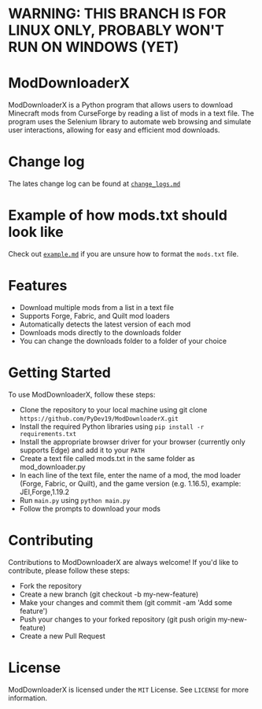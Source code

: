 # WARNING: THIS BRANCH IS FOR LINUX ONLY, PROBABLY WON'T RUN ON WINDOWS (YET)

# ModDownloaderX
ModDownloaderX is a Python program that allows users to download Minecraft mods from CurseForge by reading a list of mods in a text file. The program uses the Selenium library to automate web browsing and simulate user interactions, allowing for easy and efficient mod downloads.

# Change log
The lates change log can be found at [`change_logs.md`](https://github.com/PyDev19/ModDownloaderX/blob/main/change_log.md#latest)

# Example of how mods.txt should look like
Check out [`example.md`](https://github.com/PyDev19/ModDownloaderX/blob/main/example.md) if you are unsure how to format the `mods.txt` file.

# Features
- Download multiple mods from a list in a text file
- Supports Forge, Fabric, and Quilt mod loaders
- Automatically detects the latest version of each mod
- Downloads mods directly to the downloads folder
- You can change the downloads folder to a folder of your choice

# Getting Started
To use ModDownloaderX, follow these steps:
- Clone the repository to your local machine using git clone `https://github.com/PyDev19/ModDownloaderX.git`
- Install the required Python libraries using `pip install -r requirements.txt`
- Install the appropriate browser driver for your browser (currently only supports Edge) and add it to your `PATH`
- Create a text file called mods.txt in the same folder as mod_downloader.py
- In each line of the text file, enter the name of a mod, the mod loader (Forge, Fabric, or Quilt), and the game version (e.g. 1.16.5), example: JEI,Forge,1.19.2
- Run `main.py` using `python main.py`
- Follow the prompts to download your mods

# Contributing
Contributions to ModDownloaderX are always welcome! If you'd like to contribute, please follow these steps:

- Fork the repository
- Create a new branch (git checkout -b my-new-feature)
- Make your changes and commit them (git commit -am 'Add some feature')
- Push your changes to your forked repository (git push origin my-new-feature)
- Create a new Pull Request

# License
ModDownloaderX is licensed under the `MIT` License. See `LICENSE` for more information.